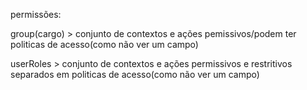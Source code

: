 permissões:

group(cargo) > conjunto de contextos e ações pemissivos/podem ter politicas de acesso(como não ver um campo)

userRoles > conjunto de contextos e ações permissivos e restritivos separados em politicas de acesso(como não ver um campo)